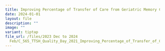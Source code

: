```yaml
---
title: Improving Percentage of Transfer of Care from Geriatric Memory Clinic to PCDC
date: 2024-01-01
layout: file
description: ""
image: ""
variant: tiptap
file_url: /files/2023 Dec to 2024
  Feb/C_565_TTSH_Quality_Day_2021_Improving_Percentage_of_Transfer_of_Care_from_Geriatric_Memory_Clinic_to_Primary_Care_Dementia_Clinic.pdf
---
```


